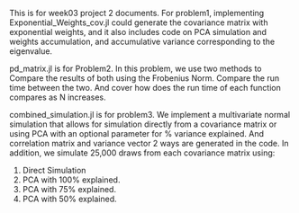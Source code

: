 This is for week03 project 2 documents.
For problem1, implementing Exponential_Weights_cov.jl could generate the covariance matrix with exponential weights, and it also includes code on PCA simulation and weights accumulation, and accumulative variance corresponding to the eigenvalue.

pd_matrix.jl is for Problem2. In this problem, we use two methods to Compare the results of both using the Frobenius Norm. Compare the run time between the two.
And cover how does the run time of each function compares as N increases.

combined_simulation.jl is for problem3. We implement a multivariate normal simulation that allows for simulation directly from a covariance
matrix or using PCA with an optional parameter for % variance explained. And correlation matrix and variance vector 2 ways are generated in the code. In addition, we simulate 25,000 draws from each covariance matrix using:
1. Direct Simulation
2. PCA with 100% explained.
3. PCA with 75% explained.
4. PCA with 50% explained.
